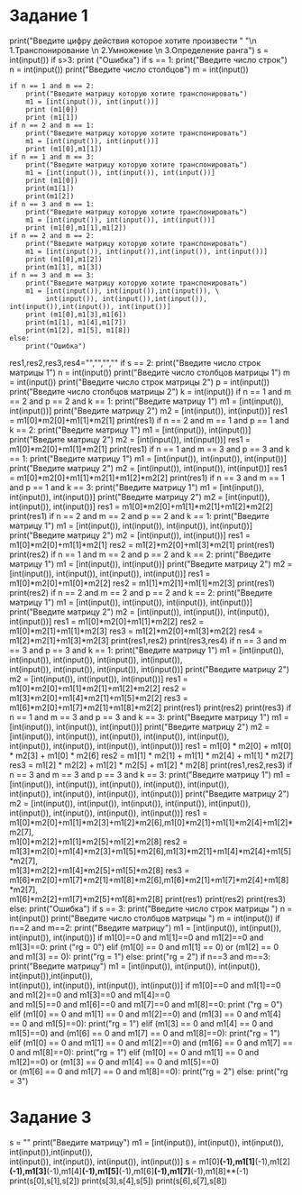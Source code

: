 # Задание 1
print("Введите цифру действия которое хотите произвести "
      "\n 1.Транспонирование \n 2.Умножение \n 3.Определение ранга")
s = int(input())
if s>3:
    print ("Ошибка")
if s == 1:
    print("Введите число строк")
    n = int(input())
    print("Введите число столбцов")
    m = int(input())

    if n == 1 and m == 2:
        print("Введите матрицу которую хотите транспонировать")
        m1 = [int(input()), int(input())]
        print (m1[0])
        print (m1[1])
    if n == 2 and m == 1:
        print("Введите матрицу которую хотите транспонировать")
        m1 = [int(input()), int(input())]
        print (m1[0],m1[1])
    if n == 1 and m == 3:
        print("Введите матрицу которую хотите транспонировать")
        m1 = [int(input()), int(input()), int(input())]
        print (m1[0])
        print(m1[1])
        print(m1[2])
    if n == 3 and m == 1:
        print("Введите матрицу которую хотите транспонировать")
        m1 = [int(input()), int(input()), int(input())]
        print (m1[0],m1[1],m1[2])
    if n == 2 and m == 2:
        print("Введите матрицу которую хотите транспонировать")
        m1 = [int(input()), int(input()),int(input()), int(input())]
        print (m1[0],m1[2])
        print(m1[1], m1[3])
    if n == 3 and m == 3:
        print("Введите матрицу которую хотите транспонировать")
        m1 = [int(input()), int(input()),int(input()), \
             int(input()), int(input()),int(input()), int(input()),int(input()), int(input())]
        print (m1[0],m1[3],m1[6])
        print(m1[1], m1[4],m1[7])
        print(m1[2], m1[5], m1[8])
    else:
        print("Ошибка")
res1,res2,res3,res4="","","",""
if s == 2:
    print("Введите число строк матрицы 1")
    n = int(input())
    print("Введите число столбцов матрицы 1")
    m = int(input())
    print("Введите число строк матрицы 2")
    p = int(input())
    print("Введите число столбцов матрицы 2")
    k = int(input())
    if n == 1 and m == 2 and p == 2 and k == 1:
        print("Введите матрицу 1")
        m1 = [int(input()), int(input())]
        print("Введите матрицу 2")
        m2 = [int(input()), int(input())]
        res1 = m1[0]*m2[0]+m1[1]*m2[1]
        print(res1)
    if n == 2 and m == 1 and p == 1 and k == 2:
        print("Введите матрицу 1")
        m1 = [int(input()), int(input())]
        print("Введите матрицу 2")
        m2 = [int(input()), int(input())]
        res1 = m1[0]*m2[0]+m1[1]*m2[1]
        print(res1)
    if n == 1 and m == 3 and p == 3 and k == 1:
        print("Введите матрицу 1")
        m1 = [int(input()), int(input()), int(input())]
        print("Введите матрицу 2")
        m2 = [int(input()), int(input()), int(input())]
        res1 = m1[0]*m2[0]+m1[1]*m2[1]+m1[2]*m2[2]
        print(res1)
    if n == 3 and m == 1 and p == 1 and k == 3:
        print("Введите матрицу 1")
        m1 = [int(input()), int(input()), int(input())]
        print("Введите матрицу 2")
        m2 = [int(input()), int(input()), int(input())]
        res1 = m1[0]*m2[0]+m1[1]*m2[1]+m1[2]*m2[2]
        print(res1)
    if n == 2 and m == 2 and p == 2 and k == 1:
        print("Введите матрицу 1")
        m1 = [int(input()), int(input()), int(input()), int(input())]
        print("Введите матрицу 2")
        m2 = [int(input()), int(input())]
        res1 = m1[0]*m2[0]+m1[1]*m2[1]
        res2 = m1[2]*m2[0]+m1[3]*m2[1]
        print(res1)
        print(res2)
    if n == 1 and m == 2 and p == 2 and k == 2:
        print("Введите матрицу 1")
        m1 = [int(input()), int(input())]
        print("Введите матрицу 2")
        m2 = [int(input()), int(input()), int(input()), int(input())]
        res1 = m1[0]*m2[0]+m1[0]*m2[2]
        res2 = m1[1]*m2[1]+m1[1]*m2[3]
        print(res1)
        print(res2)
    if n == 2 and m == 2 and p == 2 and k == 2:
        print("Введите матрицу 1")
        m1 = [int(input()), int(input()), int(input()), int(input())]
        print("Введите матрицу 2")
        m2 = [int(input()), int(input()), int(input()), int(input())]
        res1 = m1[0]*m2[0]+m1[1]*m2[2]
        res2 = m1[0]*m2[1]+m1[1]*m2[3]
        res3 = m1[2]*m2[0]+m1[3]*m2[2]
        res4 = m1[2]*m2[1]+m1[3]*m2[3]
        print(res1,res2)
        print(res3,res4)
    if n == 3 and m == 3 and p == 3 and k == 1:
        print("Введите матрицу 1")
        m1 = [int(input()), int(input()), int(input()), int(input()), int(input()),\
              int(input()), int(input()), int(input()), int(input())]
        print("Введите матрицу 2")
        m2 = [int(input()), int(input()), int(input())]
        res1 = m1[0]*m2[0]+m1[1]*m2[1]+m1[2]*m2[2]
        res2 = m1[3]*m2[0]+m1[4]*m2[1]+m1[5]*m2[2]
        res3 = m1[6]*m2[0]+m1[7]*m2[1]+m1[8]*m2[2]
        print(res1)
        print(res2)
        print(res3)
    if n == 1 and m == 3 and p == 3 and k == 3:
        print("Введите матрицу 1")
        m1 = [int(input()), int(input()), int(input())]
        print("Введите матрицу 2")
        m2 = [int(input()), int(input()), int(input()), int(input()), int(input()), \
              int(input()), int(input()), int(input()), int(input())]
        res1 = m1[0] * m2[0] + m1[0] * m2[3] + m1[0] * m2[6]
        res2 = m1[1] * m2[1] + m1[1] * m2[4] + m1[1] * m2[7]
        res3 = m1[2] * m2[2] + m1[2] * m2[5] + m1[2] * m2[8]
        print(res1,res2,res3)
    if n == 3 and m == 3 and p == 3 and k == 3:
        print("Введите матрицу 1")
        m1 = [int(input()), int(input()), int(input()), int(input()), int(input()),\
              int(input()), int(input()), int(input()), int(input())]
        print("Введите матрицу 2")
        m2 = [int(input()), int(input()), int(input()), int(input()), int(input()),\
              int(input()), int(input()), int(input()), int(input())]
        res1 = m1[0]*m2[0]+m1[1]*m2[3]+m1[2]*m2[6],m1[0]*m2[1]+m1[1]*m2[4]+m1[2]*m2[7],\
               m1[0]*m2[2]+m1[1]*m2[5]+m1[2]*m2[8]
        res2 = m1[3]*m2[0]+m1[4]*m2[3]+m1[5]*m2[6],m1[3]*m2[1]+m1[4]*m2[4]+m1[5]*m2[7],\
               m1[3]*m2[2]+m1[4]*m2[5]+m1[5]*m2[8]
        res3 = m1[6]*m2[0]+m1[7]*m2[1]+m1[8]*m2[6],m1[6]*m2[1]+m1[7]*m2[4]+m1[8]*m2[7],\
               m1[6]*m2[2]+m1[7]*m2[5]+m1[8]*m2[8]
        print(res1)
        print(res2)
        print(res3)
    else:
        print("Ошибка")
if s == 3:
    print("Введите число строк матрицы ")
    n = int(input())
    print("Введите число столбцов матрицы ")
    m = int(input())
    if n==2 and m==2:
        print("Введите матрицу")
        m1 = [int(input()), int(input()), int(input()), int(input())]
        if m1[0]==0 and m1[1]==0  and m1[2]==0 and m1[3]==0:
            print ("rg = 0")
        elif (m1[0] == 0 and m1[1] == 0) or (m1[2] == 0 and m1[3] == 0):
            print("rg = 1")
        else:
            print("rg = 2")
    if n==3 and m==3:
        print("Введите матрицу")
        m1 = [int(input()), int(input()), int(input()), int(input()),int(input()),\
              int(input()), int(input()), int(input()), int(input())]
        if m1[0]==0 and m1[1]==0  and m1[2]==0 and m1[3]==0 and m1[4]==0\
                and m1[5]==0 and m1[6]==0 and m1[7]==0 and m1[8]==0:
            print ("rg = 0")
        elif (m1[0] == 0 and m1[1] == 0 and m1[2]==0) and (m1[3] == 0 and m1[4] == 0 and m1[5]==0):
            print("rg = 1")
        elif (m1[3] == 0 and m1[4] == 0 and m1[5]==0) and (m1[6] == 0 and m1[7] == 0 and m1[8]==0):
            print("rg = 1")
        elif (m1[0] == 0 and m1[1] == 0 and m1[2]==0) and (m1[6] == 0 and m1[7] == 0 and m1[8]==0):
            print("rg = 1")
        elif (m1[0] == 0 and m1[1] == 0 and m1[2]==0) or (m1[3] == 0 and m1[4] == 0 and m1[5]==0)\
                or (m1[6] == 0 and m1[7] == 0 and m1[8]==0):
            print("rg = 2")
        else:
            print("rg = 3")
# Задание 3
s = ""
print("Введите матрицу")
m1 = [int(input()), int(input()), int(input()), int(input()),int(input()),\
      int(input()), int(input()), int(input()), int(input())]
s = m1[0]**(-1),m1[1]**(-1),m1[2]**(-1),m1[3]**(-1),m1[4]**(-1),m1[5]**(-1),m1[6]**(-1),m1[7]**(-1),m1[8]**(-1)
print(s[0],s[1],s[2])
print(s[3],s[4],s[5])
print(s[6],s[7],s[8])
